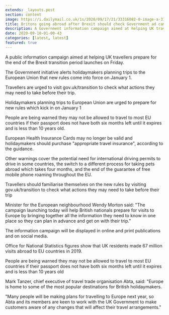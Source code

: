 ```yaml
---
extends: _layouts.post
section: content
image: https://i.dailymail.co.uk/1s/2020/09/17/21/33316082-0-image-a-31_1600374062099.jpg 
title: Britons going abroad after Brexit should check Government ad campaign 
description: A Government information campaign aimed at helping UK travellers prepare for the end of the Brexit transition period launches on Friday.. The new rules come into force on January 1. 
date: 2020-09-18-01-00-43 
categories: [latest, latest] 
featured: true 
--- 
```

A public information campaign aimed at helping UK travellers prepare for the end of the Brexit transition period launches on Friday.

The Government initiative alerts holidaymakers planning trips to the European Union that new rules come into force on January 1.

Travellers are urged to visit gov.uk/transition to check what actions they may need to take before their trip.

Holidaymakers planning trips to European Union are urged to prepare for new rules which kick in on January 1

People are being warned they may not be allowed to travel to most EU countries if their passport does not have both six months left until it expires and is less than 10 years old.

European Health Insurance Cards may no longer be valid and holidaymakers should purchase "appropriate travel insurance", according to the guidance.

Other warnings cover the potential need for international driving permits to drive in some countries, the switch to a different process for taking pets abroad which takes four months, and the end of the guarantee of free mobile phone roaming throughout the EU.

Travellers should familiarise themselves on the new rules by visiting gov.uk/transition to check what actions they may need to take before their trip

Minister for the European neighbourhood Wendy Morton said: "The campaign launching today will help British nationals prepare for visits to Europe by bringing together all the information they need to know in one place so they can plan in advance and get on with their trip."

The information campaign will be displayed in online and print publications and on social media.

Office for National Statistics figures show that UK residents made 67 million visits abroad to EU countries in 2019.

People are being warned they may not be allowed to travel to most EU countries if their passport does not have both six months left until it expires and is less than 10 years old

Mark Tanzer, chief executive of travel trade organisation Abta, said: "Europe is home to some of the most popular destinations for British holidaymakers.

"Many people will be making plans for travelling to Europe next year, so Abta and its members are keen to work with the UK Government to make customers aware of any changes that will affect their travel arrangements."

